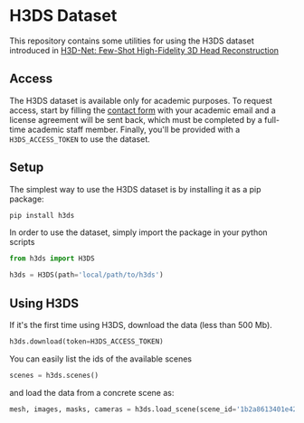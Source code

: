 # H3DS Dataset
This repository contains some utilities for using the H3DS dataset introduced in [H3D-Net: Few-Shot High-Fidelity 3D Head Reconstruction](https://arxiv.org/abs/2107.12512v1)

## Access
The H3DS dataset is available only for academic purposes. To request access, start by filling the [contact form](https://forms.gle/AH1hKXRdshWyk9e46) with your academic email and a license agreement will be sent back, which must be completed by a full-time academic staff member. Finally, you'll be provided with a `H3DS_ACCESS_TOKEN` to use the dataset.

## Setup
The simplest way to use the H3DS dataset is by installing it as a pip package:
```bash
pip install h3ds
```

In order to use the dataset, simply import the package in your python scripts
```python
from h3ds import H3DS

h3ds = H3DS(path='local/path/to/h3ds')
```

## Using H3DS
If it's the first time using H3DS, download the data (less than 500 Mb).
```python
h3ds.download(token=H3DS_ACCESS_TOKEN)
```

You can easily list the ids of the available scenes
```python
scenes = h3ds.scenes()
```

and load the data from a concrete scene as:
```python
mesh, images, masks, cameras = h3ds.load_scene(scene_id='1b2a8613401e42a8')
```

